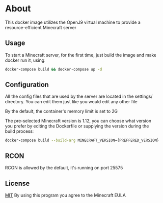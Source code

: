 

# About

This docker image utilizes the OpenJ9 virtual machine to provide a resource-efficient Minecraft server

##  Usage
To start a  Minecraft server, for the first time, just build the image and make docker run it, using:
```bash
docker-compose build && docker-compose up -d
```
## Configuration

All the config files that are used by the server are located in the settings/ directory. You can edit them just like you would edit any other file

By the default, the container's memory limit is set to 2G 

The pre-selected Minecraft version is 1.12, you can choose what version you prefer by editing the Dockerfile or supplying the version during the build process:
```bash
docker-compose build --build-arg MINECRAFT_VERSION={PREFFERED_VERSION}
``` 

## RCON

RCON is allowed by the default, it's running on port 25575

## License
[MIT](https://choosealicense.com/licenses/mit/)
By using this program you agree to the Minecraft EULA